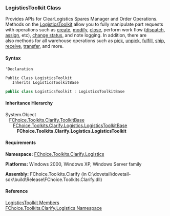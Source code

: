 ﻿### LogisticsToolkit Class

Provides APIs for ClearLogistics Spares Manager and Order Operations. Methods on the [LogisticsToolkit](FChoice.Toolkits.Clarify~FChoice.Toolkits.Clarify.Logistics.LogisticsToolkit.md) allow you to fully manipulate part requests with operations such as [create](FChoice.Toolkits.Clarify~FChoice.Toolkits.Clarify.Logistics.LogisticsToolkit~CreatePartRequestHeader.md), [modify](FChoice.Toolkits.Clarify~FChoice.Toolkits.Clarify.Logistics.LogisticsToolkit~UpdatePartRequestHeader.md), [close](FChoice.Toolkits.Clarify~FChoice.Toolkits.Clarify.Logistics.LogisticsToolkit~ClosePartRequest.md), perform work flow ([dispatch](FChoice.Toolkits.Clarify~FChoice.Toolkits.Clarify.Logistics.LogisticsToolkit~DispatchPartRequest.md), [assign](FChoice.Toolkits.Clarify~FChoice.Toolkits.Clarify.Logistics.LogisticsToolkit~AssignPartRequest.md), etc), [change status,](FChoice.Toolkits.Clarify~FChoice.Toolkits.Clarify.Logistics.LogisticsToolkit~ChangePartRequestStatus.md) and note logging. In addition, there are also methods for all warehouse operations such as [pick](FChoice.Toolkits.Clarify~FChoice.Toolkits.Clarify.Logistics.LogisticsToolkit~Pick.md), [unpick](FChoice.Toolkits.Clarify~FChoice.Toolkits.Clarify.Logistics.LogisticsToolkit~Unpick.md), [fulfill](FChoice.Toolkits.Clarify~FChoice.Toolkits.Clarify.Logistics.LogisticsToolkit~FulfillPartRequest.md), [ship](FChoice.Toolkits.Clarify~FChoice.Toolkits.Clarify.Logistics.LogisticsToolkit~Ship.md), [receive](FChoice.Toolkits.Clarify~FChoice.Toolkits.Clarify.Logistics.LogisticsToolkit~ReceivePartRequest.md), [transfer](FChoice.Toolkits.Clarify~FChoice.Toolkits.Clarify.Logistics.LogisticsToolkit~PartTransfer.md), and more.

#### Syntax

```vbnet
'Declaration

Public Class LogisticsToolkit 
   Inherits LogisticsToolkitBase
```

```csharp
public class LogisticsToolkit : LogisticsToolkitBase
``` 

#### Inheritance Hierarchy

System.Object  
   [FChoice.Toolkits.Clarify.ToolkitBase](FChoice.Toolkits.Clarify~FChoice.Toolkits.Clarify.ToolkitBase.md)  
      [FChoice.Toolkits.Clarify.Logistics.LogisticsToolkitBase](FChoice.Toolkits.Clarify~FChoice.Toolkits.Clarify.Logistics.LogisticsToolkitBase.md)  
         **FChoice.Toolkits.Clarify.Logistics.LogisticsToolkit**  

#### Requirements

**Namespace:** [FChoice.Toolkits.Clarify.Logistics](FChoice.Toolkits.Clarify~FChoice.Toolkits.Clarify.Logistics_namespace.md)

**Platforms:** Windows 2000, Windows XP, Windows Server family

**Assembly:** FChoice.Toolkits.Clarify (in C:\\dovetail\\dovetail-sdk\\build\\Release\\FChoice.Toolkits.Clarify.dll)

#### Reference

[LogisticsToolkit Members](FChoice.Toolkits.Clarify~FChoice.Toolkits.Clarify.Logistics.LogisticsToolkit_members.md)  
[FChoice.Toolkits.Clarify.Logistics Namespace](FChoice.Toolkits.Clarify~FChoice.Toolkits.Clarify.Logistics_namespace.md)
